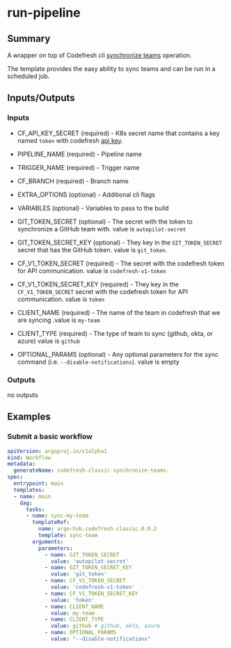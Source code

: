# run-pipeline

## Summary
A wrapper on top of Codefresh cli [synchronize teams](https://codefresh-io.github.io/cli/teams/synchronize-teams/) operation.

The template provides the easy ability to sync teams and can be run in a scheduled job.

## Inputs/Outputs

### Inputs
* CF_API_KEY_SECRET (required) - K8s secret name that contains a key named `token` with codefresh [api key](https://codefresh.io/docs/docs/integrations/codefresh-api/#authentication-instructions).
* PIPELINE_NAME (required) - Pipeline name
* TRIGGER_NAME (required) - Trigger name
* CF_BRANCH (required) - Branch name
* EXTRA_OPTIONS (optional) - Additional cli flags
* VARIABLES (optional) - Variables to pass to the build

* GIT_TOKEN_SECRET (optional) - The secret with the token to synchronize a GitHub team with. value is `autopilot-secret`
* GIT_TOKEN_SECRET_KEY (optional) - They key in the `GIT_TOKEN_SECRET` secret that has the GitHub token. value is `git_token`.
* CF_V1_TOKEN_SECRET (required) - The secret with the codefresh token for API communication. value is `codefresh-v1-token`
* CF_V1_TOKEN_SECRET_KEY (required) - They key in the `CF_V1_TOKEN_SECRET` secret with the codefresh token for API communication. value is `token`
* CLIENT_NAME (required) - The name of the team in codefresh that we are syncing .value is `my-team`
* CLIENT_TYPE (required) - The type of team to sync (github, okta, or azure) value is `github`
* OPTIONAL_PARAMS (optional) - Any optional parameters for the sync command (i.e. `--disable-notifications`). value is empty

### Outputs
no outputs

## Examples

### Submit a basic workflow
```yaml
apiVersion: argoproj.io/v1alpha1
kind: Workflow
metadata:
  generateName: codefresh-classic-synchronize-teams-
spec:
  entrypoint: main
  templates:
  - name: main
    dag:
      tasks:
      - name: sync-my-team
        templateRef:
          name: argo-hub.codefresh-classic.0.0.2
          template: sync-team
        arguments:
          parameters:
            - name: GIT_TOKEN_SECRET
              value: 'autopilot-secret'
            - name: GIT_TOKEN_SECRET_KEY
              value: 'git_token'
            - name: CF_V1_TOKEN_SECRET
              value: 'codefresh-v1-token'
            - name: CF_V1_TOKEN_SECRET_KEY
              value: 'token'
            - name: CLIENT_NAME
              value: my-team
            - name: CLIENT_TYPE
              value: github # github, okta, azure
            - name: OPTIONAL_PARAMS
              value: "--disable-notifications"
```
